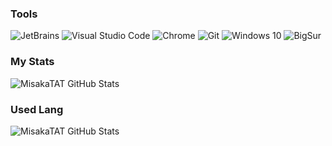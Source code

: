 ### Tools
<p>
  <img alt="JetBrains" src="https://img.shields.io/badge/-JetBrains-000000?style=flat-square&logo=JetBrains&logoColor=white" />
  <img alt="Visual Studio Code" src="https://img.shields.io/badge/-Visual Studio Code-007ACC?style=flat-square&logo=Visual%20Studio%20Code&logoColor=white" />
  <img alt="Chrome" src="https://img.shields.io/badge/-Chrome-4fc08d?style=flat-square&logo=Google%20Chrome&logoColor=white" />
  <img alt="Git" src="https://img.shields.io/badge/-Git-F05032?style=flat-square&logo=Git&logoColor=white" />
  <img alt="Windows 10" src="https://img.shields.io/badge/-Windows 10-0078D6?style=flat-square&logo=Windows&logoColor=white" />
  <img alt="BigSur" src="https://img.shields.io/badge/-MacOS%20BigSur-F05032?style=flat-square&logo=Apple&logoColor=white" />
</p>

### My Stats
![MisakaTAT GitHub Stats](https://github-readme-stats.vercel.app/api?username=MisakaTAT&show_icons=true)

### Used Lang
![MisakaTAT GitHub Stats](https://github-readme-stats.vercel.app/api/top-langs?username=MisakaTAT&layout=compact)

